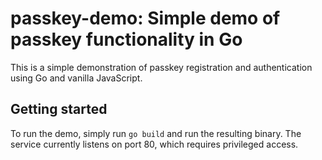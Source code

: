 # passkey-demo: Simple demo of passkey functionality in Go

This is a simple demonstration of passkey registration and authentication using Go and vanilla JavaScript.

## Getting started

To run the demo, simply run `go build` and run the resulting binary. The service currently listens on port 80, which requires privileged access.
